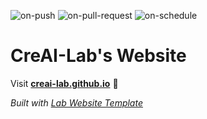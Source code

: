 
  ![on-push](../../actions/workflows/on-push.yaml/badge.svg)
  ![on-pull-request](../../actions/workflows/on-pull-request.yaml/badge.svg)
  ![on-schedule](../../actions/workflows/on-schedule.yaml/badge.svg)

  # CreAI-Lab's Website

  Visit **[creai-lab.github.io](https://creai-lab.github.io)** 🚀

  _Built with [Lab Website Template](https://greene-lab.gitbook.io/lab-website-template-docs)_
